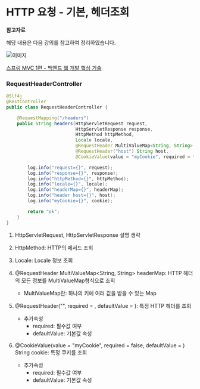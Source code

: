 # HTTP 요청 - 기본, 헤더조회

**참고자료**

해당 내용은 다음 강의를 참고하여 정리하였습니다.

![이미지](https://cdn.inflearn.com/public/courses/326674/cover/4657d793-56a4-42f3-9d44-dc88d125a49e)

[스프링 MVC 1편 - 백엔드 웹 개발 핵심 기술](https://www.inflearn.com/course/%EC%8A%A4%ED%94%84%EB%A7%81-mvc-1/dashboard)





### RequestHeaderController

```java
@Slf4j
@RestController
public class RequestHeaderController {

    @RequestMapping("/headers")
    public String headers(HttpServletRequest request,
                          HttpServletResponse response,
                          HttpMethod httpMethod,
                          Locale locale,
                          @RequestHeader MultiValueMap<String, String> headerMap,
                          @RequestHeader("host") String host,
                          @CookieValue(value = "myCookie", required = false) String cookie) {

        log.info("request={}", request);
        log.info("response={}", response);
        log.info("httpMethod={}", httpMethod);
        log.info("locale={}", locale);
        log.info("headerMap={}", headerMap);
        log.info("header host={}", host);
        log.info("myCookie={}", cookie);

        return "ok";
    }
}

```

1. HttpServletRequest, HttpServletResponse 설명 생략

2. HttpMethod: HTTP의 메서드 조회

3. Locale: Locale 정보 조회

4. @RequestHeader MultiValueMap<String, String> headerMap: HTTP 헤더의 모든 정보를 MultiValueMap형식으로 조회
   - MultiValueMap란: 하나의 키에 여러 값을 받을 수 있는 Map

5. @RequestHeader("", required = , defaultValue = ): 특정 HTTP 헤더를 조회
   - 추가속성
     - required: 필수값 여부
     - defaultValue: 기본값 속성

6. @CookieValue(value = "myCookie", required = false, defaultValue = ) String cookie: 특정 쿠키를 조회
   - 추가속성
     - required: 필수값 여부
     - defaultValue: 기본값 속성



